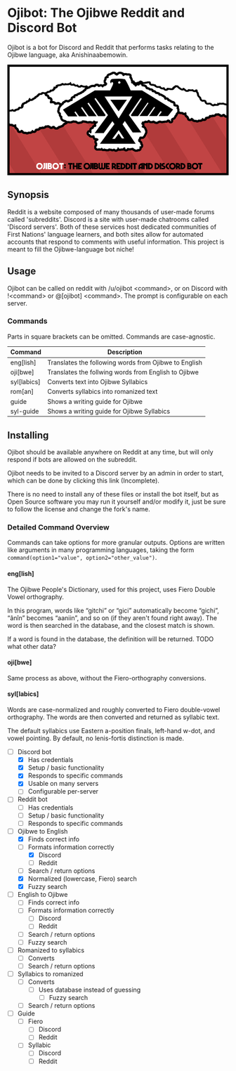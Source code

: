 
# Ojibot: The Ojibwe Reddit and Discord Bot
Ojibot is a bot for Discord and Reddit that performs tasks relating to the
Ojibwe language, aka Anishinaabemowin.

![Ojibot cover featuring Thunderbird](Gitlab_images/cover.png)

## Synopsis
Reddit is a website composed of many thousands of user-made forums called
'subreddits'. Discord is a site with user-made chatrooms called 'Discord
servers'. Both of these services host dedicated communities of First Nations'
language learners, and both sites allow for automated accounts that respond to
comments with useful information. This project is meant to fill the Ojibwe-language
bot niche!

## Usage
Ojibot can be called on reddit with /u/ojibot \<command\>, or on Discord with
!\<command\> or @[ojibot] \<command\>. The prompt is configurable on each server.

### Commands
Parts in square brackets can be omitted.  Commands are case-agnostic. 

| Command | Description |
| --- | --- |
| eng[lish] | Translates the following words from Ojibwe to English |
| oji[bwe] | Translates the follwing words from English to Ojibwe |
| syl[labics] | Converts text into Ojibwe Syllabics |
| rom[an] | Converts syllabics into romanized text |
| guide | Shows a writing guide for Ojibwe |
| syl-guide | Shows a writing guide for Ojibwe Syllabics |

## Installing
Ojibot should be available anywhere on Reddit at any time, but will only
respond if bots are allowed on the subreddit.

Ojibot needs to be invited to a Discord server by an admin in order to start,
which can be done by clicking this link (Incomplete).

There is no need to install any of these files or install the bot itself, but
as Open Source software you may run it yourself and/or modify it, just be sure
to follow the license and change the fork's name.

### Detailed Command Overview
Commands can take options for more granular outputs. Options are written like
arguments in many programming languages, taking the form
`command(option1="value", option2="other_value")`.

#### eng[lish]
The Ojibwe People's Dictionary, used for this project, uses Fiero Double Vowel
orthography.

In this program, words like “gitchi” or “gici” automatically become “gichi”,
“ânîn” becomes “aaniin”, and so on (if they aren't found right away). The word
is then searched in the database, and the closest match is shown.

If a word is found in the database, the definition will be returned. TODO what other data?

#### oji[bwe]
Same process as above, without the Fiero-orthography conversions.

#### syl[labics]
Words are case-normalized and roughly converted to Fiero double-vowel
orthography. The words are then converted and returned as syllabic text.

The default syllabics use Eastern a-position finals, left-hand w-dot, and vowel
pointing. By default, no lenis-fortis distinction is made.

- [ ] Discord bot
	- [x] Has credentials
	- [x] Setup / basic functionality
	- [x] Responds to specific commands
	- [x] Usable on many servers
	- [ ] Configurable per-server
- [ ] Reddit bot
	- [ ] Has credentials
	- [ ] Setup / basic functionality
	- [ ] Responds to specific commands
- [ ] Ojibwe to English
	- [x] Finds correct info
	- [ ] Formats information correctly
		- [x] Discord
		- [ ] Reddit
	- [ ] Search / return options
	- [x] Normalized (lowercase, Fiero) search
	- [x] Fuzzy search
- [ ] English to Ojibwe
	- [ ] Finds correct info
	- [ ] Formats information correctly
		- [ ] Discord
		- [ ] Reddit
	- [ ] Search / return options
	- [ ] Fuzzy search
- [ ] Romanized to syllabics
	- [ ] Converts
	- [ ] Search / return options
- [ ] Syllabics to romanized
	- [ ] Converts
		- [ ] Uses database instead of guessing
			- [ ] Fuzzy search
	- [ ] Search / return options
- [ ] Guide
	- [ ] Fiero
		- [ ] Discord
		- [ ] Reddit
	- [ ] Syllabic
		- [ ] Discord
		- [ ] Reddit
